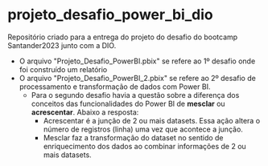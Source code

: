 # projeto_desafio_power_bi_dio
Repositório criado para a entrega do projeto do desafio do bootcamp Santander2023 junto com a DIO.

- O arquivo "Projeto_Desafio_PowerBI.pbix" se refere ao 1º desafio onde foi construído um relatório
- O arquivo "Projeto_Desafio_PowerBI_2.pbix" se refere ao 2º desafio de processamento e transformação de dados com Power BI.
    - Para o segundo desafio havia a questão sobre a diferença dos conceitos das funcionalidades do Power BI de **mesclar** ou **acrescentar**. Abaixo a resposta:
        -    Acrescentar é a junção de 2 ou mais datasets. Essa ação altera o número de registros (linha) uma vez que acontece a junção.
        -    Mesclar faz a transformação do dataset no sentido de enriquecimento dos dados ao combinar informações de 2 ou mais datasets.
